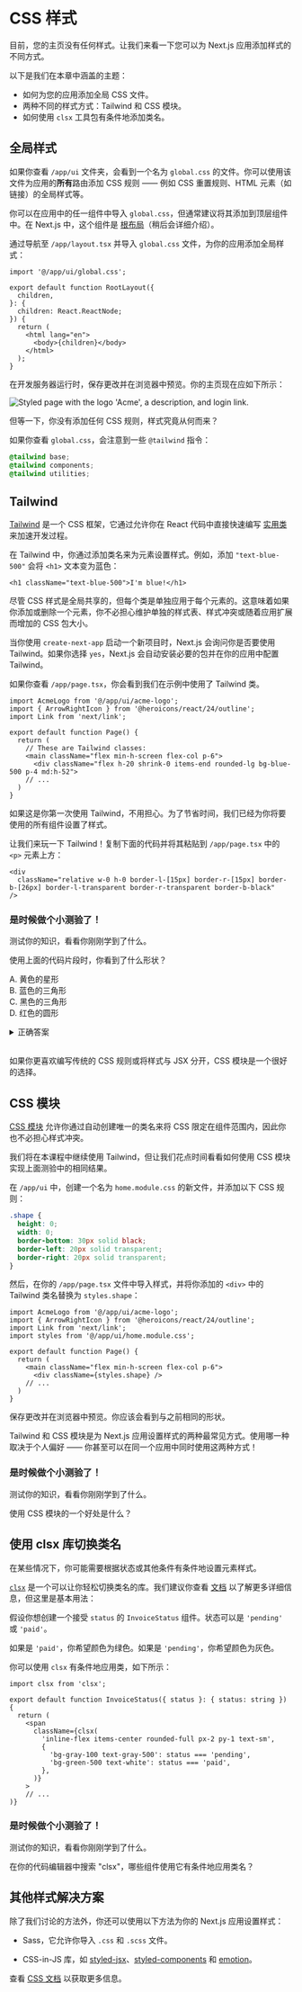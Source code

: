 <!-- # CSS Styling -->

# CSS 样式

<!-- Currently, your home page doesn't have any styles. Let's look at the different ways you can style your Next.js application. -->
目前，您的主页没有任何样式。让我们来看一下您可以为 Next.js 应用添加样式的不同方式。

<!-- In this chapter...
Here are the topics we’ll cover -->
以下是我们在本章中涵盖的主题：

<!--
- How to add a global CSS file to your application.
- Two different ways of styling: Tailwind and CSS modules.
- How to conditionally add class names with the `clsx` utility package.
-->
- 如何为您的应用添加全局 CSS 文件。
- 两种不同的样式方式：Tailwind 和 CSS 模块。
- 如何使用 `clsx` 工具包有条件地添加类名。

<!-- ## Global styles -->
## 全局样式

<!-- If you look inside the `/app/ui` folder, you'll see a file called `global.css`. You can use this file to add CSS rules to **all** the routes in your application - such as CSS reset rules, site-wide styles for HTML elements like links, and more. -->
如果你查看 `/app/ui` 文件夹，会看到一个名为 `global.css` 的文件。你可以使用该文件为应用的**所有**路由添加 CSS 规则 —— 例如 CSS 重置规则、HTML 元素（如链接）的全局样式等。

<!-- You can import `global.css` in any component in your application, but it's usually good practice to add it to your top-level component. In Next.js, this is the [root layout](https://nextjs.org/docs/app/api-reference/file-conventions/layout#root-layouts) (more on this later). -->
你可以在应用中的任一组件中导入 `global.css`，但通常建议将其添加到顶层组件中。在 Next.js 中，这个组件是 [根布局](https://nextjs.org/docs/app/api-reference/file-conventions/layout#root-layouts)（稍后会详细介绍）。

<!-- Add global styles to your application by navigating to `/app/layout.tsx` and importing the `global.css` file: -->
通过导航至 `/app/layout.tsx` 并导入 `global.css` 文件，为你的应用添加全局样式：

```tsx
import '@/app/ui/global.css';
 
export default function RootLayout({
  children,
}: {
  children: React.ReactNode;
}) {
  return (
    <html lang="en">
      <body>{children}</body>
    </html>
  );
}
```

<!-- With the development server still running, save your changes and preview them in the browser. Your home page should now look like this: -->
在开发服务器运行时，保存更改并在浏览器中预览。你的主页现在应如下所示：

![Styled page with the logo 'Acme', a description, and login link.](https://nextjs.org/_next/image?url=%2Flearn%2Flight%2Fhome-page-with-tailwind.png&w=1920&q=75)

<!-- But wait a second, you didn't add any CSS rules, where did the styles come from? -->
但等一下，你没有添加任何 CSS 规则，样式究竟从何而来？

<!-- If you take a look inside `global.css`, you'll notice some `@tailwind` directives: -->
如果你查看 `global.css`，会注意到一些 `@tailwind` 指令：

```css
@tailwind base;
@tailwind components;
@tailwind utilities;
```

## Tailwind

<!-- [Tailwind](https://tailwindcss.com/) is a CSS framework that speeds up the development process by allowing you to quickly write [utility classes](https://tailwindcss.com/docs/utility-first) directly in your React code. -->
[Tailwind](https://tailwindcss.com/) 是一个 CSS 框架，它通过允许你在 React 代码中直接快速编写 [实用类](https://tailwindcss.com/docs/utility-first) 来加速开发过程。

<!-- In Tailwind, you style elements by adding class names. For example, adding `"text-blue-500"` will turn the `<h1>` text blue: -->
在 Tailwind 中，你通过添加类名来为元素设置样式。例如，添加 `"text-blue-500"` 会将 `<h1>` 文本变为蓝色：

```tsx
<h1 className="text-blue-500">I'm blue!</h1>
```

<!-- Although the CSS styles are shared globally, each class is singularly applied to each element. This means if you add or delete an element, you don't have to worry about maintaining separate stylesheets, style collisions, or the size of your CSS bundle growing as your application scales. -->
尽管 CSS 样式是全局共享的，但每个类是单独应用于每个元素的。这意味着如果你添加或删除一个元素，你不必担心维护单独的样式表、样式冲突或随着应用扩展而增加的 CSS 包大小。

<!-- When you use `create-next-app` to start a new project, Next.js will ask if you want to use Tailwind. If you select `yes`, Next.js will automatically install the necessary packages and configure Tailwind in your application. -->
当你使用 `create-next-app` 启动一个新项目时，Next.js 会询问你是否要使用 Tailwind。如果你选择 `yes`，Next.js 会自动安装必要的包并在你的应用中配置 Tailwind。

<!-- If you look at `/app/page.tsx`, you'll see that we're using Tailwind classes in the example. -->
如果你查看 `/app/page.tsx`，你会看到我们在示例中使用了 Tailwind 类。

```tsx
import AcmeLogo from '@/app/ui/acme-logo';
import { ArrowRightIcon } from '@heroicons/react/24/outline';
import Link from 'next/link';
 
export default function Page() {
  return (
    // These are Tailwind classes:
    <main className="flex min-h-screen flex-col p-6">
      <div className="flex h-20 shrink-0 items-end rounded-lg bg-blue-500 p-4 md:h-52">
    // ...
  )
}
```

<!-- Don't worry if this is your first time using Tailwind. To save time, we've already styled all the components you'll be using. -->
如果这是你第一次使用 Tailwind，不用担心。为了节省时间，我们已经为你将要使用的所有组件设置了样式。

<!-- Let's play with Tailwind! Copy the code below and paste it above the `<p>` element in `/app/page.tsx`: -->
让我们来玩一下 Tailwind！复制下面的代码并将其粘贴到 `/app/page.tsx` 中的 `<p>` 元素上方：

```tsx
<div
  className="relative w-0 h-0 border-l-[15px] border-r-[15px] border-b-[26px] border-l-transparent border-r-transparent border-b-black"
/>
```

<!-- ### It’s time to take a quiz! -->

### 是时候做个小测验了！

<!-- Test your knowledge and see what you’ve just learned. -->
测试你的知识，看看你刚刚学到了什么。

<!-- What shape do you see when using the code snippet above? -->
使用上面的代码片段时，你看到了什么形状？

<!--
A. A yellow star
B. A blue triangle
C. A black triangle
D. A red circle
-->
A. 黄色的星形  
B. 蓝色的三角形  
C. 黑色的三角形  
D. 红色的圆形

<!-- The border class names are used to create a triangle shape. -->

<details>
  <summary>正确答案</summary>
  C。这些边框类名用于创建一个三角形。
</details>
<br>

<!-- If you prefer writing traditional CSS rules or keeping your styles separate from your JSX - CSS Modules are a great alternative. -->
如果你更喜欢编写传统的 CSS 规则或将样式与 JSX 分开，CSS 模块是一个很好的选择。

<!-- ## CSS Modules -->

## CSS 模块

<!-- [CSS Modules](https://nextjs.org/docs/basic-features/built-in-css-support) allow you to scope CSS to a component by automatically creating unique class names, so you don't have to worry about style collisions as well. -->
[CSS 模块](https://nextjs.org/docs/basic-features/built-in-css-support) 允许你通过自动创建唯一的类名来将 CSS 限定在组件范围内，因此你也不必担心样式冲突。

<!-- We'll continue using Tailwind in this course, but let's take a moment to see how you can achieve the same results from the quiz above using CSS modules. -->
我们将在本课程中继续使用 Tailwind，但让我们花点时间看看如何使用 CSS 模块实现上面测验中的相同结果。

<!-- Inside `/app/ui`, create a new file called `home.module.css` and add the following CSS rules: -->
在 `/app/ui` 中，创建一个名为 `home.module.css` 的新文件，并添加以下 CSS 规则：

```css
.shape {
  height: 0;
  width: 0;
  border-bottom: 30px solid black;
  border-left: 20px solid transparent;
  border-right: 20px solid transparent;
}
```

<!-- Then, inside your `/app/page.tsx` file import the styles and replace the Tailwind class names from the `<div>` you've added with `styles.shape`: -->
然后，在你的 `/app/page.tsx` 文件中导入样式，并将你添加的 `<div>` 中的 Tailwind 类名替换为 `styles.shape`：

```tsx
import AcmeLogo from '@/app/ui/acme-logo';
import { ArrowRightIcon } from '@heroicons/react/24/outline';
import Link from 'next/link';
import styles from '@/app/ui/home.module.css';
 
export default function Page() {
  return (
    <main className="flex min-h-screen flex-col p-6">
      <div className={styles.shape} />
    // ...
  )
}
```

<!-- Save your changes and preview them in the browser. You should see the same shape as before. -->
保存更改并在浏览器中预览。你应该会看到与之前相同的形状。

<!-- Tailwind and CSS modules are the two most common ways of styling Next.js applications. Whether you use one or the other is a matter of preference - you can even use both in the same application! -->
Tailwind 和 CSS 模块是为 Next.js 应用设置样式的两种最常见方式。使用哪一种取决于个人偏好 —— 你甚至可以在同一个应用中同时使用这两种方式！

<!-- ### It’s time to take a quiz! -->

### 是时候做个小测验了！

<!-- Test your knowledge and see what you’ve just learned. -->
测试你的知识，看看你刚刚学到了什么。

<!-- What is one benefit of using CSS modules? -->
使用 CSS 模块的一个好处是什么？

<!-- ## Using the clsx library to toggle class names -->

## 使用 clsx 库切换类名

<!-- There may be cases where you may need to conditionally style an element based on state or some other condition. -->
在某些情况下，你可能需要根据状态或其他条件有条件地设置元素样式。

<!-- [`clsx`](https://www.npmjs.com/package/clsx) is a library that lets you toggle class names easily. We recommend taking a look at [documentation](https://github.com/lukeed/clsx) for more details, but here's the basic usage: -->
[`clsx`](https://www.npmjs.com/package/clsx) 是一个可以让你轻松切换类名的库。我们建议你查看 [文档](https://github.com/lukeed/clsx) 以了解更多详细信息，但这里是基本用法：

<!-- - Suppose that you want to create an `InvoiceStatus` component which accepts `status`. The status can be `'pending'` or `'paid'`. -->
假设你想创建一个接受 `status` 的 `InvoiceStatus` 组件。状态可以是 `'pending'` 或 `'paid'`。

<!-- - If it's `'paid'`, you want the color to be green. If it's `'pending'`, you want the color to be gray. -->
如果是 `'paid'`，你希望颜色为绿色。如果是 `'pending'`，你希望颜色为灰色。

<!-- You can use `clsx` to conditionally apply the classes, like this: -->
你可以使用 `clsx` 有条件地应用类，如下所示：

```tsx
import clsx from 'clsx';
 
export default function InvoiceStatus({ status }: { status: string }) {
  return (
    <span
      className={clsx(
        'inline-flex items-center rounded-full px-2 py-1 text-sm',
        {
          'bg-gray-100 text-gray-500': status === 'pending',
          'bg-green-500 text-white': status === 'paid',
        },
      )}
    >
    // ...
)}
```

<!-- ### It’s time to take a quiz! -->

### 是时候做个小测验了！

<!-- Test your knowledge and see what you’ve just learned. -->
测试你的知识，看看你刚刚学到了什么。

<!-- Search for "clsx" in your code editor, what components use it to conditionally apply class names? -->
在你的代码编辑器中搜索 "clsx"，哪些组件使用它有条件地应用类名？

<!-- ## Other styling solutions -->

## 其他样式解决方案

<!-- In addition to the approaches we've discussed, you can also style your Next.js application with: -->
除了我们讨论的方法外，你还可以使用以下方法为你的 Next.js 应用设置样式：

<!-- - Sass which allows you to import `.css` and `.scss` files. -->
- Sass，它允许你导入 `.css` 和 `.scss` 文件。

<!-- - CSS-in-JS libraries such as [styled-jsx](https://github.com/vercel/styled-jsx), [styled-components](https://github.com/vercel/next.js/tree/canary/examples/with-styled-components), and [emotion](https://github.com/vercel/next.js/tree/canary/examples/with-emotion). -->
- CSS-in-JS 库，如 [styled-jsx](https://github.com/vercel/styled-jsx)、[styled-components](https://github.com/vercel/next.js/tree/canary/examples/with-styled-components) 和 [emotion](https://github.com/vercel/next.js/tree/canary/examples/with-emotion)。

<!-- Take a look at the [CSS documentation](https://nextjs.org/docs/app/building-your-application/styling) for more information. -->
查看 [CSS 文档](https://nextjs.org/docs/app/building-your-application/styling) 以获取更多信息。